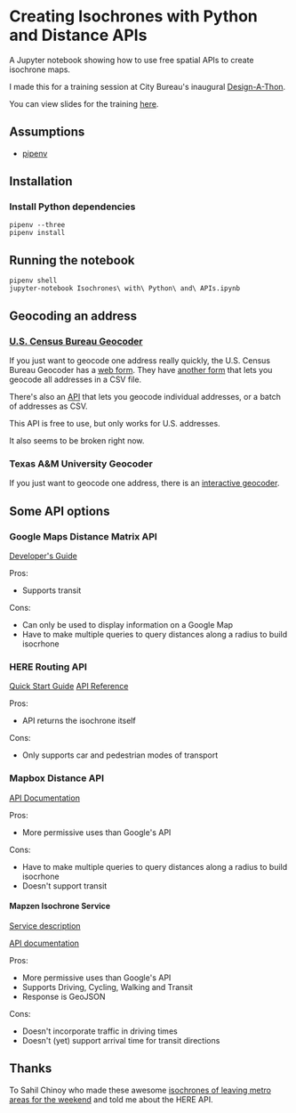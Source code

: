 # Creating Isochrones with Python and Distance APIs

A Jupyter notebook showing how to use free spatial APIs to create isochrone maps.

I made this for a training session at City Bureau's inaugural [Design-A-Thon](http://www.citybureau.org/design-day).

You can view slides for the training [here](https://docs.google.com/presentation/d/1LJiH895olKajDKx6s84hHR1CvMh8QR3oQKOfinl5FJ8/edit?usp=sharing).

## Assumptions

* [pipenv](https://github.com/kennethreitz/pipenv)

## Installation

### Install Python dependencies

```
pipenv --three
pipenv install
```

## Running the notebook

```
pipenv shell
jupyter-notebook Isochrones\ with\ Python\ and\ APIs.ipynb
```

## Geocoding an address

### [U.S. Census Bureau Geocoder]()

If you just want to geocode one address really quickly, the U.S. Census Bureau Geocoder has a [web form](https://geocoding.geo.census.gov/geocoder/locations/onelineaddress?form).  They have [another form](https://geocoding.geo.census.gov/geocoder/locations/addressbatch?form) that lets you geocode all addresses in a CSV file. 

There's also an [API](https://geocoding.geo.census.gov/geocoder/Geocoding_Services_API.html) that lets you geocode individual addresses, or a batch of addresses as CSV.

This API is free to use, but only works for U.S. addresses.

It also seems to be broken right now.

### Texas A&M University Geocoder

If you just want to geocode one address, there is an [interactive geocoder](http://geoservices.tamu.edu/Services/Geocode/Interactive/).

## Some API options

### Google Maps Distance Matrix API

[Developer's Guide](https://developers.google.com/maps/documentation/distance-matrix/intro)

Pros:

* Supports transit

Cons:

* Can only be used to display information on a Google Map
* Have to make multiple queries to query distances along a radius to build isocrhone

### HERE Routing API

[Quick Start Guide](https://developer.here.com/documentation/routing/topics/request-isoline.html)
[API Reference](https://developer.here.com/documentation/routing/topics/resource-calculate-isoline.html)

Pros:

* API returns the isochrone itself

Cons:

* Only supports car and pedestrian modes of transport

### Mapbox Distance API

[API Documentation](https://www.mapbox.com/api-documentation/#matrix)

Pros:

* More permissive uses than Google's API

Cons:

* Have to make multiple queries to query distances along a radius to build isocrhone
* Doesn't support transit

#### Mapzen Isochrone Service

[Service description](https://mapzen.com/products/isochrone/)

[API documentation](https://mapzen.com/documentation/mobility/isochrone/api-reference/)

Pros:

* More permissive uses than Google's API
* Supports Driving, Cycling, Walking and Transit
* Response is GeoJSON

Cons:

* Doesn't incorporate traffic in driving times
* Doesn't (yet) support arrival time for transit directions 

## Thanks

To Sahil Chinoy who made these awesome [isochrones of leaving metro areas for the weekend](https://www.washingtonpost.com/graphics/2017/national/escape-time/?utm_term=.ab11d1c99c62) and told me about the HERE API.
